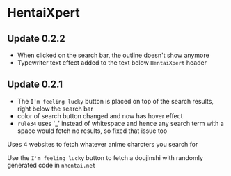 # HentaiXpert

## Update 0.2.2
- When clicked on the search bar, the outline doesn't show anymore
- Typewriter text effect added to the text below `HentaiXpert` header



## Update 0.2.1
- The `I'm feeling lucky` button is placed on top of the search results, right below the search bar
- color of search button changed and now has hover effect
- `rule34` uses '_' instead of whitespace and hence any search term with a space would fetch no results, so fixed that issue too

Uses 4 websites to fetch whatever anime charcters you search for

Use the `I'm feeling lucky` button to fetch a doujinshi with randomly generated code in `nhentai.net`
